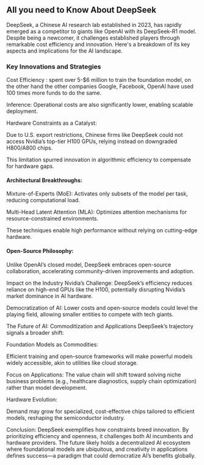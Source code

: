 ## All you need to Know About DeepSeek
DeepSeek, a Chinese AI research lab established in 2023, has rapidly emerged as a competitor to giants like OpenAI with its DeepSeek-R1 model. Despite being a newcomer, it challenges established players through remarkable cost efficiency and innovation. Here's a breakdown of its key aspects and implications for the AI landscape.

### Key Innovations and Strategies
Cost Efficiency : spent over 5-$6 million to train the foundation model, on the other hand the other companies Google, Facebook, OpenAI have used 100 times more funds to do the same.

Inference: Operational costs are also significantly lower, enabling scalable deployment.

Hardware Constraints as a Catalyst:

Due to U.S. export restrictions, Chinese firms like DeepSeek could not access Nvidia’s top-tier H100 GPUs, relying instead on downgraded H800/A800 chips.

This limitation spurred innovation in algorithmic efficiency to compensate for hardware gaps.

#### Architectural Breakthroughs:

Mixture-of-Experts (MoE): Activates only subsets of the model per task, reducing computational load.

Multi-Head Latent Attention (MLA): Optimizes attention mechanisms for resource-constrained environments.

These techniques enable high performance without relying on cutting-edge hardware.

#### Open-Source Philosophy:

Unlike OpenAI’s closed model, DeepSeek embraces open-source collaboration, accelerating community-driven improvements and adoption.

Impact on the Industry
Nvidia’s Challenge: DeepSeek’s efficiency reduces reliance on high-end GPUs like the H100, potentially disrupting Nvidia’s market dominance in AI hardware.

Democratization of AI: Lower costs and open-source models could level the playing field, allowing smaller entities to compete with tech giants.

The Future of AI: Commoditization and Applications
DeepSeek’s trajectory signals a broader shift:

Foundation Models as Commodities:

Efficient training and open-source frameworks will make powerful models widely accessible, akin to utilities like cloud storage.

Focus on Applications:
The value chain will shift toward solving niche business problems (e.g., healthcare diagnostics, supply chain optimization) rather than model development.

Hardware Evolution:

Demand may grow for specialized, cost-effective chips tailored to efficient models, reshaping the semiconductor industry.

Conclusion: DeepSeek exemplifies how constraints breed innovation. By prioritizing efficiency and openness, it challenges both AI incumbents and hardware providers. The future likely holds a decentralized AI ecosystem where foundational models are ubiquitous, and creativity in applications defines success—a paradigm that could democratize AI’s benefits globally.

